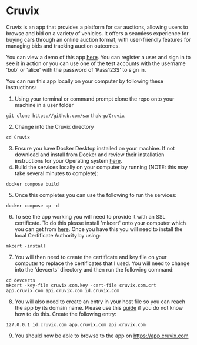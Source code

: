 # Cruvix

Cruvix is an app that provides a platform for car auctions, allowing users to browse and bid on a variety of vehicles. It offers a seamless experience for buying cars through an online auction format, with user-friendly features for managing bids and tracking auction outcomes.

You can view a demo of this app [here](https://app.carsties.store). You can register a user and sign in to see it in action or you can use one of the test accounts with the username 'bob' or 'alice' with the password of 'Pass123$' to sign in.

You can run this app locally on your computer by following these instructions:

1. Using your terminal or command prompt clone the repo onto your machine in a user folder 

```
git clone https://github.com/sarthak-p/Cruvix
```
2. Change into the Cruvix directory
```
cd Cruvix
```
3. Ensure you have Docker Desktop installed on your machine.  If not download and install from Docker and review their installation instructions for your Operating system [here](https://docs.docker.com/desktop/).
4. Build the services locally on your computer by running (NOTE: this may take several minutes to complete):
```
docker compose build
```
5. Once this completes you can use the following to run the services:
```
docker compose up -d
```
6. To see the app working you will need to provide it with an SSL certificate.   To do this please install 'mkcert' onto your computer which you can get from [here](https://github.com/FiloSottile/mkcert).  Once you have this you will need to install the local Certificate Authority by using:
```
mkcert -install
```
7. You will then need to create the certificate and key file on your computer to replace the certificates that I used.   You will need to change into the 'devcerts' directory and then run the following command:
```
cd devcerts
mkcert -key-file cruvix.com.key -cert-file cruvix.com.crt app.cruvix.com api.cruvix.com id.cruvix.com
```
8.  You will also need to create an entry in your host file so you can reach the app by its domain name.   Please use this [guide](https://phoenixnap.com/kb/how-to-edit-hosts-file-in-windows-mac-or-linux) if you do not know how to do this.  Create the following entry:
```
127.0.0.1 id.cruvix.com app.cruvix.com api.cruvix.com
```
9. You should now be able to browse to the app on https://app.cruvix.com
